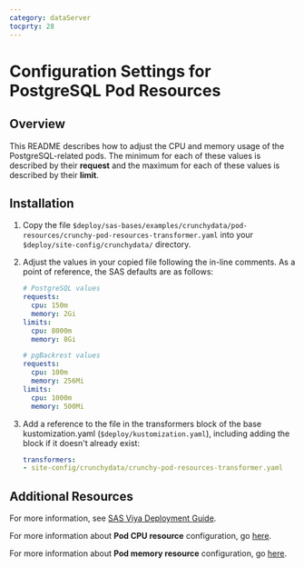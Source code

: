 ```yaml
---
category: dataServer
tocprty: 28
---
```


# Configuration Settings for PostgreSQL Pod Resources

## Overview

This README describes how to adjust the CPU and memory usage of the PostgreSQL-related pods. The minimum for each of these values is described by their **request** and the maximum for each of these values is described by their **limit**.

## Installation

1. Copy the file `$deploy/sas-bases/examples/crunchydata/pod-resources/crunchy-pod-resources-transformer.yaml` into your `$deploy/site-config/crunchydata/` directory.

2. Adjust the values in your copied file following the in-line comments. As a point of reference, the SAS defaults are as follows:

   ```yaml
   # PostgreSQL values
   requests:
     cpu: 150m
     memory: 2Gi
   limits:
     cpu: 8000m
     memory: 8Gi

   # pgBackrest values
   requests:
     cpu: 100m
     memory: 256Mi
   limits:
     cpu: 1000m
     memory: 500Mi
   ```

3. Add a reference to the file in the transformers block of the base kustomization.yaml (`$deploy/kustomization.yaml`), including adding the block if it doesn't already exist:

     ```yaml
     transformers:
     - site-config/crunchydata/crunchy-pod-resources-transformer.yaml
     ```

## Additional Resources

For more information, see [SAS Viya Deployment Guide](http://documentation.sas.com/?cdcId=itopscdc&cdcVersion=default&docsetId=dplyml0phy0dkr&docsetTarget=titlepage.htm&locale=en).

For more information about **Pod CPU resource** configuration, go [here](https://kubernetes.io/docs/tasks/configure-pod-container/assign-cpu-resource/).

For more information about **Pod memory resource** configuration, go [here](https://kubernetes.io/docs/tasks/configure-pod-container/assign-memory-resource/).